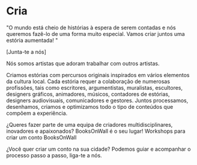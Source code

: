 # Cria

"O mundo está cheio de histórias à espera de serem contadas e nós queremos fazê-lo de uma forma muito especial. Vamos criar juntos uma estória aumentada!
 "

 [Junta-te a nós]

 Nós somos artistas que adoram trabalhar com outros artistas.

 Criamos estórias com percursos originais inspirados em vários elementos da cultura local. Cada estória requer a colaboração de numerosas profissões, tais como escritores, argumentistas, muralistas, escultores, designers gráficos, animadores, músicos, contadores de estórias, designers audiovisuais, comunicadores e gestores. Juntos processamos, desenhamos, criamos e optimizamos todo o tipo de conteúdos que compõem a experiência.

 ¿Queres fazer parte de uma equipa de criadores multidisciplinares, inovadores e apaixonados? BooksOnWall é o seu lugar!
 Workshops para criar um conto BooksOnWall

 ¿Você quer criar um conto na sua cidade? Podemos guiar e acompanhar o processo passo a passo, liga-te a nós. 
